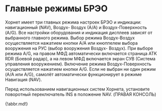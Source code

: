 # Главные режимы БРЭО

Хорнет имеет три главных режима настроек БРЭО и индикации: навигационный (NAV), Воздух-
Воздух (А/А) и Воздух-Поверхность (A/G). Все настройки оборудования и индикация дисплеев
зависят от выбранного главного режима. Выбор режима Воздух-Воздух осуществляется
нажатием кнопки A/A или кнюппелем выбора вооружения на РУС (выбор вооружения Воздух-
Воздух). При выборе режима A/G, на правом МФД автоматически включается страница ATK RDR
(Боевой радар), а на левом МФД включается экран СУВ (Система управления вооружением).
Включение режима Воздух-Поверхность осуществляется нажатием кнопки A/G. Если не выбран
ни один режим (A/A или A/G), самолёт автоматически функционирует в режиме Навигация (NAV).

Перед использованием навигационных систем Хорнета, установите поворотный переключатель
INS в положение NAV. (ПРАВАЯ КОНСОЛЬ)


{!abbr.md!}

